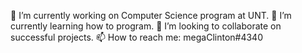 
🔭 I’m currently working on Computer Science program at UNT.
🌱 I’m currently learning how to program.
👯 I’m looking to collaborate on successful projects.
📫 How to reach me: megaClinton#4340
